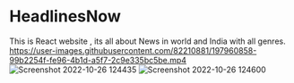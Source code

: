 # HeadlinesNow
This is React website , its all about News in world and India with all genres.
https://user-images.githubusercontent.com/82210881/197960858-99b2254f-fe96-4b1d-a5f7-2c9e335bc5be.mp4
![Screenshot 2022-10-26 124435](https://user-images.githubusercontent.com/82210881/197961409-f2a2b978-ca4d-4c5e-8610-97eccf2e2295.png)
![Screenshot 2022-10-26 124600](https://user-images.githubusercontent.com/82210881/197961462-2f109875-20c4-4d70-9451-9c6151a8a488.png)

